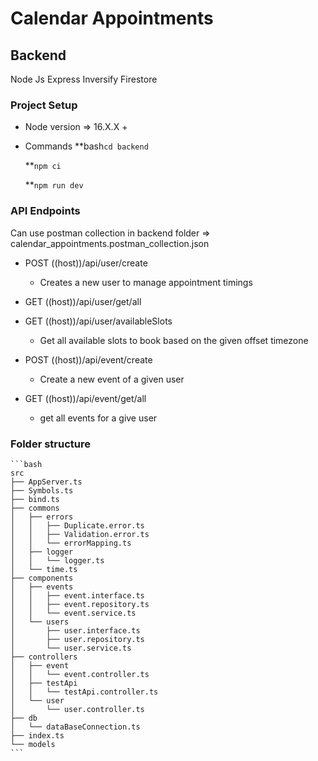 # Calendar Appointments


## Backend
Node Js
Express
Inversify
Firestore

### Project Setup

* Node version => 16.X.X +

* Commands
    **bash```cd backend```

    **```npm ci```

    **```npm run dev```

### API Endpoints

Can use postman collection in backend folder => calendar_appointments.postman_collection.json

* POST ((host))/api/user/create
    - Creates a new user to manage appointment timings

* GET ((host))/api/user/get/all

* GET ((host))/api/user/availableSlots
    - Get all available slots to book based on the given offset timezone

* POST ((host))/api/event/create
    - Create a new event of a given user

* GET ((host))/api/event/get/all
    - get all events for a give user


### Folder structure

    ```bash
    src
    ├── AppServer.ts
    ├── Symbols.ts
    ├── bind.ts
    ├── commons
    │   ├── errors
    │   │   ├── Duplicate.error.ts
    │   │   ├── Validation.error.ts
    │   │   └── errorMapping.ts
    │   ├── logger
    │   │   └── logger.ts
    │   └── time.ts
    ├── components
    │   ├── events
    │   │   ├── event.interface.ts
    │   │   ├── event.repository.ts
    │   │   └── event.service.ts
    │   └── users
    │       ├── user.interface.ts
    │       ├── user.repository.ts
    │       └── user.service.ts
    ├── controllers
    │   ├── event
    │   │   └── event.controller.ts
    │   ├── testApi
    │   │   └── testApi.controller.ts
    │   └── user
    │       └── user.controller.ts
    ├── db
    │   └── dataBaseConnection.ts
    ├── index.ts
    └── models
    ```

